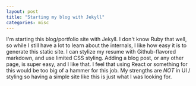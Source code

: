 ```yaml
---
layout: post
title: "Starting my blog with Jekyll"
categories: misc
---
```


I'm starting this blog/portfolio site with Jekyll. I don't know Ruby that well, so while I still have a lot to learn about the internals, I like how easy it is to generate this static site. I can stylize my resume with Github-flavored markdown, and use limited CSS styling. Adding a blog post, or any other page, is super easy, and I like that. I feel that using React or something for this would be too big of a hammer for this job. My strengths are *NOT* in UI / styling so having a simple site like this is just what I was looking for. 
